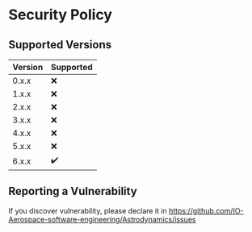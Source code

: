 # Security Policy

## Supported Versions

| Version | Supported           |
|---------|---------------------|
| 0.x.x   | :x:                 |
| 1.x.x   | :x:  |
| 2.x.x   | :x:  |
| 3.x.x   | :x:  |
| 4.x.x   | :x:  |
| 5.x.x   | :x:  |
| 6.x.x   | :heavy_check_mark:  |


## Reporting a Vulnerability

If you discover vulnerability, please declare it in https://github.com/IO-Aerospace-software-engineering/Astrodynamics/issues
